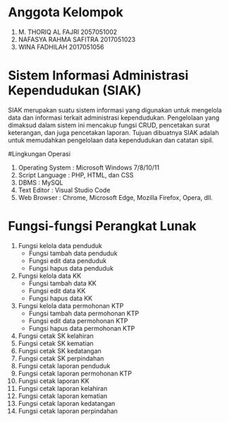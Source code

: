 # Anggota Kelompok
1. M. THORIQ AL FAJRI		  2057051002
2. NAFASYA RAHMA SAFITRA	2017051023
3. WINA FADHILAH			    2017051056

# Sistem Informasi Administrasi Kependudukan (SIAK)
SIAK merupakan suatu sistem informasi yang digunakan untuk mengelola data dan informasi terkait administrasi kependudukan. Pengelolaan yang dimaksud dalam sistem ini mencakup fungsi CRUD, pencetakan surat keterangan, dan juga pencetakan laporan. Tujuan dibuatnya SIAK adalah untuk memudahkan pengelolaan data kependudukan dan catatan sipil. 

#Lingkungan Operasi
1. Operating System	: Microsoft Windows 7/8/10/11
2. Script Language	: PHP, HTML, dan CSS
3. DBMS			      : MySQL
4. Text Editor		   : Visual Studio Code
5. Web Browser		   : Chrome, Microsoft Edge, Mozilla Firefox, Opera, dll.

# Fungsi-fungsi Perangkat Lunak
1. Fungsi kelola data penduduk
   - Fungsi tambah data penduduk
   - Fungsi edit data penduduk
   - Fungsi hapus data penduduk
2. Fungsi kelola data KK
   - Fungsi tambah data KK
   - Fungsi edit data KK
   - Fungsi hapus data KK
3. Fungsi kelola data permohonan KTP
   - Fungsi tambah data permohonan KTP
   - Fungsi edit data permohonan KTP
   - Fungsi hapus data permohonan KTP
4. Fungsi cetak SK kelahiran
5. Fungsi cetak SK kematian
6. Fungsi cetak SK kedatangan
7. Fungsi cetak SK perpindahan
8. Fungsi cetak laporan penduduk
9. Fungsi cetak laporan permohonan KTP
10. Fungsi cetak laporan KK
11. Fungsi cetak laporan kelahiran 
12. Fungsi cetak laporan kematian
13. Fungsi cetak laporan kedatangan
14. Fungsi cetak laporan perpindahan


